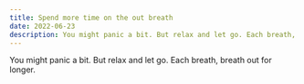 ```yaml
---
title: Spend more time on the out breath
date: 2022-06-23
description: You might panic a bit. But relax and let go. Each breath, breath out for longer.
---
```


You might panic a bit. But relax and let go. Each breath, breath out for longer.

